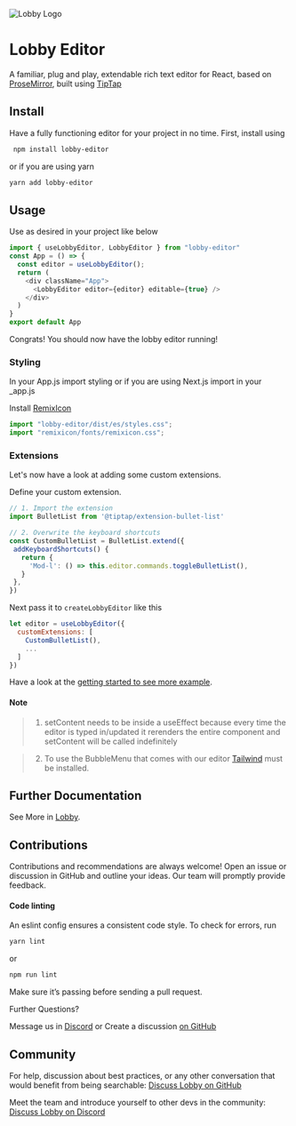 
![Lobby Logo](https://uploads-ssl.webflow.com/62d5c8c70f4a12f8dedb0687/62da19a5e440cccca0ecba8e_logomark-color-p-500.png)
# Lobby Editor

A familiar, plug and play, extendable rich text editor for React, based on [ProseMirror](https://github.com/ProseMirror/prosemirror), built using [TipTap](https://tiptap.dev/)

## Install

Have a fully functioning editor for your project in no time. First, install using

```bash
 npm install lobby-editor
 ```

or if you are using yarn

 ```bash 
yarn add lobby-editor
```

## Usage

Use as desired in your project like below

```js
import { useLobbyEditor, LobbyEditor } from "lobby-editor"
const App = () => {
  const editor = useLobbyEditor();
  return (
    <div className="App">
      <LobbyEditor editor={editor} editable={true} />
    </div>
  )
}
export default App
```
Congrats! You should now have the lobby editor running!

### Styling 

In your App.js import styling or if you are using Next.js import in your _app.js

Install [RemixIcon](https://github.com/Remix-Design/remixicon)

```js
import "lobby-editor/dist/es/styles.css";
import "remixicon/fonts/remixicon.css";
```

### Extensions
Let's now have a look at adding some custom extensions.

Define your custom extension.

 ```jsx
 // 1. Import the extension
import BulletList from '@tiptap/extension-bullet-list'

// 2. Overwrite the keyboard shortcuts
const CustomBulletList = BulletList.extend({
  addKeyboardShortcuts() {
    return {
      'Mod-l': () => this.editor.commands.toggleBulletList(),
    }
  },
})
 ```

 Next pass it to `createLobbyEditor` like this

  ```jsx
  let editor = useLobbyEditor({
    customExtensions: [
      CustomBulletList(),
      ...
    ]
  })
  ```

Have a look at the [getting started to see more example](https://beta.lobby.so//documentId?id=cl3syyyvl148024e0ed4159jpt).

#### Note
> 1. setContent needs to be inside a useEffect because every time the editor is typed in/updated it rerenders the entire component and setContent will be called indefinitely

> 2. To use the BubbleMenu that comes with our editor
[Tailwind](https://tailwindcss.com/) must be installed.

## Further Documentation

See More in [Lobby](https://beta.lobby.so/documentId?id=cl338bju797754g7s90gs4tqu).

## Contributions

Contributions and recommendations are always welcome! Open an issue or discussion in GitHub and outline your ideas. Our team will promptly provide feedback.

 #### Code linting

An eslint config ensures a consistent code style. To check for errors, run 
```bash
yarn lint
```
or
```bash
npm run lint
```

 Make sure it’s passing before sending a pull request.

Further Questions?

Message us in [Discord](https://discord.gg/tBrTJeYQCm) or Create a discussion [on GitHub](https://github.com/lobbylabs/lobby-editor/discussions)
## Community

For help, discussion about best practices, or any other conversation that would benefit from being searchable:
[Discuss Lobby on GitHub](https://github.com/lobbylabs/lobby-editor/discussions)

Meet the team and introduce yourself to other devs in the community:
[Discuss Lobby on Discord](https://discord.gg/tBrTJeYQCm)

